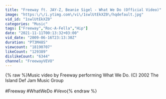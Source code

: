 ```yaml
---
title: "Freeway ft. JAY-Z, Beanie Sigel - What We Do (Official Video)"
image: "https:\/\/i.ytimg.com\/vi\/1swlUtEkXZ0\/hqdefault.jpg"
vid_id: "1swlUtEkXZ0"
categories: "Music"
tags: ["Freeway","Roc-A-Fella","Hip"]
date: "2021-11-11T00:13:32+03:00"
vid_date: "2009-06-16T23:13:30Z"
duration: "PT3M48S"
viewcount: "18190707"
likeCount: "129389"
dislikeCount: "6344"
channel: "FreewayVEVO"
---
```

{% raw %}Music video by Freeway performing What We Do. (C) 2002 The Island Def Jam Music Group<br /><br />#Freeway #WhatWeDo #Vevo{% endraw %}
